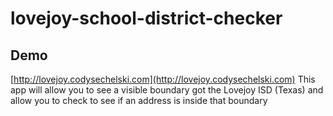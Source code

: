 # lovejoy-school-district-checker
## Demo
[http://lovejoy.codysechelski.com](http://lovejoy.codysechelski.com)
This app will allow you to see a visible boundary got the Lovejoy ISD (Texas) and allow you to check to see if an address is inside that boundary
